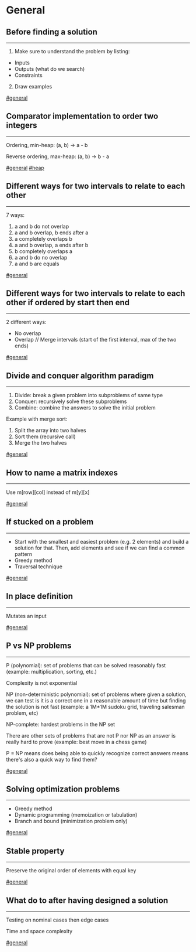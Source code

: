 # General

## Before finding a solution

----

1) Make sure to understand the problem by listing:

- Inputs
- Outputs (what do we search)
- Constraints

2) Draw examples

[#general](general.md)

## Comparator implementation to order two integers

----

Ordering, min-heap: (a, b) -> a - b

Reverse ordering, max-heap: (a, b) -> b - a

[#general](general.md) [#heap](heap.md)

## Different ways for two intervals to relate to each other

----

7 ways:

1. a and b do not overlap
2. a and b overlap, b ends after a
3. a completely overlaps b
4. a and b overlap, a ends after b
5. b completely overlaps a
6. a and b do no overlap
7. a and b are equals

[#general](general.md)

## Different ways for two intervals to relate to each other if ordered by start then end

----

2 different ways:

- No overlap
- Overlap // Merge intervals (start of the first interval, max of the two ends)

[#general](general.md)

## Divide and conquer algorithm paradigm

----

1. Divide: break a given problem into subproblems of same type
2. Conquer: recursively solve these subproblems
3. Combine: combine the answers to solve the initial problem

Example with merge sort:

1. Split the array into two halves
2. Sort them (recursive call)
3. Merge the two halves

[#general](general.md)

## How to name a matrix indexes

----

Use m[row][col] instead of m[y][x]

[#general](general.md)

## If stucked on a problem

----

- Start with the smallest and easiest problem (e.g. 2 elements) and build a solution for that. Then, add elements and
  see if we can find a common pattern
- Greedy method
- Traversal technique

[#general](general.md)

## In place definition

----

Mutates an input

[#general](general.md)

## P vs NP problems

----

P (polynomial): set of problems that can be solved reasonably fast (example: multiplication, sorting, etc.)

Complexity is not exponential

NP (non-deterministic polynomial): set of problems where given a solution, we can test is it is a correct one in a
reasonable amount of time but finding the solution is not fast (example: a 1M*1M sudoku grid, traveling salesman
problem, etc)

NP-complete: hardest problems in the NP set

There are other sets of problems that are not P nor NP as an answer is really hard to prove (example: best move in a
chess game)

P = NP means does being able to quickly recognize correct answers means there's also a quick way to find them?

[#general](general.md)

## Solving optimization problems

----

- Greedy method
- Dynamic programming (memoization or tabulation)
- Branch and bound (minimization problem only)

[#general](general.md)

## Stable property

----

Preserve the original order of elements with equal key

[#general](general.md)

## What do to after having designed a solution

----

Testing on nominal cases then edge cases

Time and space complexity

[#general](general.md)